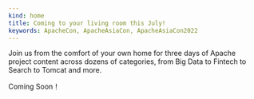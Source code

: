 ```yaml
---
kind: home
title: Coming to your living room this July!
keywords: ApacheCon, ApacheAsiaCon, ApacheAsiaCon2022
---
```

Join us from the comfort of your own home for three days of Apache project content across dozens of categories, from Big Data to Fintech to Search to Tomcat and more.

Coming Soon！

